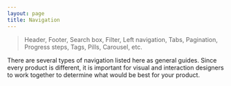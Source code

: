 ```yaml
---
layout: page
title: Navigation
---
```


> Header, Footer, Search box, Filter, Left navigation, Tabs, Pagination, Progress steps, Tags, Pills, Carousel, etc.

There are several types of navigation listed here as general guides. Since every product is different, it is important for visual and interaction designers to work together to determine what would be best for your product.
